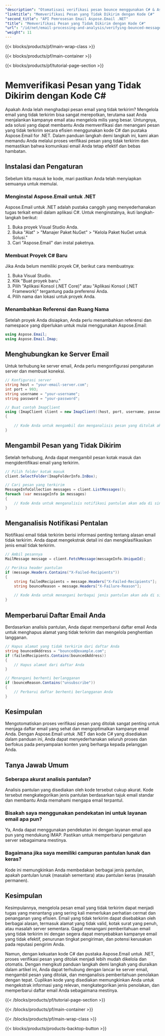 ```yaml
---
"description": "Otomatisasi verifikasi pesan bounce menggunakan C# & Aspose.Email untuk .NET. Kelola daftar email dengan mudah & tingkatkan efektivitas kampanye."
"linktitle": "Memverifikasi Pesan yang Tidak Dikirim dengan Kode C#"
"second_title": "API Pemrosesan Email Aspose.Email .NET"
"title": "Memverifikasi Pesan yang Tidak Dikirim dengan Kode C#"
"url": "/id/net/email-processing-and-analysis/verifying-bounced-messages-with-csharp-code/"
"weight": 11
---
```


{{< blocks/products/pf/main-wrap-class >}}

{{< blocks/products/pf/main-container >}}

{{< blocks/products/pf/tutorial-page-section >}}

# Memverifikasi Pesan yang Tidak Dikirim dengan Kode C#


Apakah Anda lelah menghadapi pesan email yang tidak terkirim? Mengelola email yang tidak terkirim bisa sangat merepotkan, terutama saat Anda menjalankan kampanye email atau mengelola milis yang besar. Untungnya, ada solusi yang dapat membantu Anda memverifikasi dan menangani pesan yang tidak terkirim secara efisien menggunakan kode C# dan pustaka Aspose.Email for .NET. Dalam panduan langkah demi langkah ini, kami akan memandu Anda melalui proses verifikasi pesan yang tidak terkirim dan memastikan bahwa komunikasi email Anda tetap efektif dan bebas hambatan.

## Instalasi dan Pengaturan

Sebelum kita masuk ke kode, mari pastikan Anda telah menyiapkan semuanya untuk memulai.

### Menginstal Aspose.Email untuk .NET

Aspose.Email untuk .NET adalah pustaka canggih yang menyederhanakan tugas terkait email dalam aplikasi C#. Untuk menginstalnya, ikuti langkah-langkah berikut:

1. Buka proyek Visual Studio Anda.
2. Buka "Alat" > "Manajer Paket NuGet" > "Kelola Paket NuGet untuk Solusi."
3. Cari "Aspose.Email" dan instal paketnya.

### Membuat Proyek C# Baru

Jika Anda belum memiliki proyek C#, berikut cara membuatnya:

1. Buka Visual Studio.
2. Klik "Buat proyek baru."
3. Pilih "Aplikasi Konsol (.NET Core)" atau "Aplikasi Konsol (.NET Framework)" tergantung pada preferensi Anda.
4. Pilih nama dan lokasi untuk proyek Anda.

### Menambahkan Referensi dan Ruang Nama

Setelah proyek Anda disiapkan, Anda perlu menambahkan referensi dan namespace yang diperlukan untuk mulai menggunakan Aspose.Email:

```csharp
using Aspose.Email;
using Aspose.Email.Imap;

```

## Menghubungkan ke Server Email

Untuk terhubung ke server email, Anda perlu mengonfigurasi pengaturan server dan membuat koneksi.

```csharp
// Konfigurasi server
string host = "your-email-server.com";
int port = 993;
string username = "your-username";
string password = "your-password";

// Buat contoh ImapClient
using (ImapClient client = new ImapClient((host, port, username, password))
{
   
    // Kode Anda untuk mengambil dan menganalisis pesan yang ditolak akan ada di sini
}
```

## Mengambil Pesan yang Tidak Dikirim

Setelah terhubung, Anda dapat mengambil pesan kotak masuk dan mengidentifikasi email yang terkirim.

```csharp
// Pilih folder kotak masuk
client.SelectFolder(ImapFolderInfo.InBox);

// Cari pesan yang terkirim
MessageInfoCollection messages = client.ListMessages();
foreach (var messageInfo in messages)
{
    // Kode Anda untuk menganalisis notifikasi pantulan akan ada di sini
}
```

## Menganalisis Notifikasi Pentalan

Notifikasi email tidak terkirim berisi informasi penting tentang alasan email tidak terkirim. Anda dapat mengekstrak detail ini dan mengklasifikasikan jenis email tidak terkirim.

```csharp
// Ambil pesannya
MailMessage message = client.FetchMessage(messageInfo.UniqueId);

// Periksa header pantulan
if (message.Headers.Contains("X-Failed-Recipients"))
{
    string failedRecipients = message.Headers["X-Failed-Recipients"];
    string bounceReason = message.Headers["X-Failure-Reason"];
    
    // Kode Anda untuk menangani berbagai jenis pantulan akan ada di sini
}
```

## Memperbarui Daftar Email Anda

Berdasarkan analisis pantulan, Anda dapat memperbarui daftar email Anda untuk menghapus alamat yang tidak terkirim dan mengelola penghentian langganan.

```csharp
// Hapus alamat yang tidak terkirim dari daftar Anda
string bouncedAddress = "bounced@example.com";
if (failedRecipients.Contains(bouncedAddress))
{
    // Hapus alamat dari daftar Anda
}

// Menangani berhenti berlangganan
if (bounceReason.Contains("unsubscribe"))
{
    // Perbarui daftar berhenti berlangganan Anda
}
```

## Kesimpulan

Mengotomatiskan proses verifikasi pesan yang ditolak sangat penting untuk menjaga daftar email yang sehat dan mengoptimalkan kampanye email Anda. Dengan Aspose.Email untuk .NET dan kode C# yang disediakan dalam panduan ini, Anda dapat menyederhanakan seluruh proses dan berfokus pada penyampaian konten yang berharga kepada pelanggan Anda.

## Tanya Jawab Umum

### Seberapa akurat analisis pantulan?

Analisis pantulan yang disediakan oleh kode tersebut cukup akurat. Kode tersebut mengkategorikan jenis pantulan berdasarkan tajuk email standar dan membantu Anda memahami mengapa email terpantul.

### Bisakah saya menggunakan pendekatan ini untuk layanan email apa pun?

Ya, Anda dapat menggunakan pendekatan ini dengan layanan email apa pun yang mendukung IMAP. Pastikan untuk memperbarui pengaturan server sebagaimana mestinya.

### Bagaimana jika saya memiliki campuran pantulan lunak dan keras?

Kode ini memungkinkan Anda membedakan berbagai jenis pantulan, apakah pantulan lunak (masalah sementara) atau pantulan keras (masalah permanen).

## Kesimpulan

Kesimpulannya, mengelola pesan email yang tidak terkirim dapat menjadi tugas yang menantang yang sering kali memerlukan perhatian cermat dan penanganan yang efisien. Email yang tidak terkirim dapat disebabkan oleh berbagai alasan, termasuk alamat yang tidak valid, kotak surat yang penuh, atau masalah server sementara. Gagal menangani pemberitahuan email yang tidak terkirim ini dengan segera dapat menyebabkan kampanye email yang tidak efektif, penurunan tingkat pengiriman, dan potensi kerusakan pada reputasi pengirim Anda.

Namun, dengan kekuatan kode C# dan pustaka Aspose.Email untuk .NET, proses verifikasi pesan yang ditolak menjadi lebih mudah dikelola dan otomatis. Dengan mengikuti panduan langkah demi langkah yang diuraikan dalam artikel ini, Anda dapat terhubung dengan lancar ke server email, mengambil pesan yang ditolak, dan menganalisis pemberitahuan penolakan dengan tepat. Cuplikan kode yang disediakan memungkinkan Anda untuk mengekstrak informasi yang relevan, mengkategorikan jenis penolakan, dan memperbarui daftar email Anda sebagaimana mestinya.

{{< /blocks/products/pf/tutorial-page-section >}}

{{< /blocks/products/pf/main-container >}}

{{< /blocks/products/pf/main-wrap-class >}}

{{< blocks/products/products-backtop-button >}}